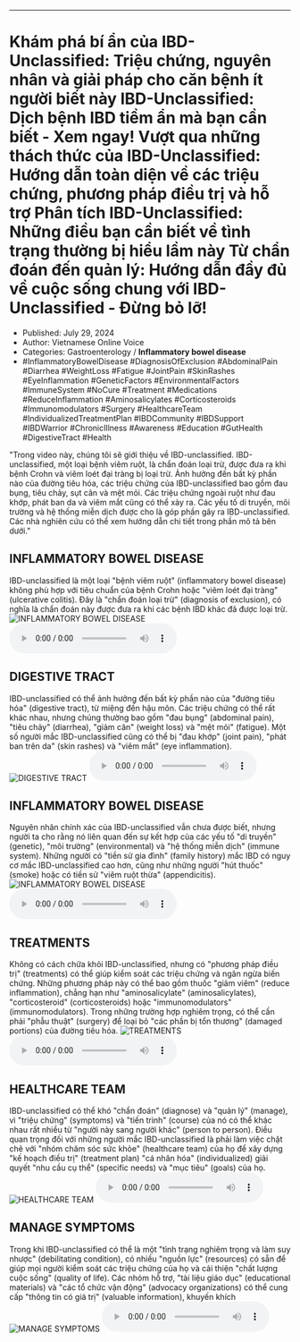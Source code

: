 
---

# Khám phá bí ẩn của IBD-Unclassified: Triệu chứng, nguyên nhân và giải pháp cho căn bệnh ít người biết này IBD-Unclassified: Dịch bệnh IBD tiềm ẩn mà bạn cần biết - Xem ngay! Vượt qua những thách thức của IBD-Unclassified: Hướng dẫn toàn diện về các triệu chứng, phương pháp điều trị và hỗ trợ Phân tích IBD-Unclassified: Những điều bạn cần biết về tình trạng thường bị hiểu lầm này Từ chẩn đoán đến quản lý: Hướng dẫn đầy đủ về cuộc sống chung với IBD-Unclassified - Đừng bỏ lỡ!

- Published: July 29, 2024
- Author: Vietnamese Online Voice
- Categories: Gastroenterology / **Inflammatory bowel disease**
- #InflammatoryBowelDisease #DiagnosisOfExclusion #AbdominalPain #Diarrhea #WeightLoss #Fatigue #JointPain #SkinRashes #EyeInflammation #GeneticFactors #EnvironmentalFactors #ImmuneSystem #NoCure #Treatment #Medications #ReduceInflammation #Aminosalicylates #Corticosteroids #Immunomodulators #Surgery #HealthcareTeam #IndividualizedTreatmentPlan #IBDCommunity #IBDSupport #IBDWarrior #ChronicIllness #Awareness #Education #GutHealth #DigestiveTract #Health

"Trong video này, chúng tôi sẽ giới thiệu về IBD-unclassified. IBD-unclassified, một loại bệnh viêm ruột, là chẩn đoán loại trừ, được đưa ra khi bệnh Crohn và viêm loét đại tràng bị loại trừ. Ảnh hưởng đến bất kỳ phần nào của đường tiêu hóa, các triệu chứng của IBD-unclassified bao gồm đau bụng, tiêu chảy, sụt cân và mệt mỏi. Các triệu chứng ngoài ruột như đau khớp, phát ban da và viêm mắt cũng có thể xảy ra. Các yếu tố di truyền, môi trường và hệ thống miễn dịch được cho là góp phần gây ra IBD-unclassified. Các nhà nghiên cứu có thể xem hướng dẫn chi tiết trong phần mô tả bên dưới."


## INFLAMMATORY BOWEL DISEASE

IBD-unclassified là một loại "bệnh viêm ruột" (inflammatory bowel disease) không phù hợp với tiêu chuẩn của bệnh Crohn hoặc "viêm loét đại tràng" (ulcerative colitis). Đây là "chẩn đoán loại trừ" (diagnosis of exclusion), có nghĩa là chẩn đoán này được đưa ra khi các bệnh IBD khác đã được loại trừ.
![INFLAMMATORY BOWEL DISEASE](https://http-archiver-apis-production-80.schnworks.com/storage/images/transitions/2024-07-29/transition-3866788485-Montserrat-SemiBold-004895.jpg)
<audio controls>
    <source src="https://http-archiver-apis-production-80.schnworks.com/storage/storage/audio/file-34081562697.mp3" type="audio/mpeg">
</audio>



## DIGESTIVE TRACT

IBD-unclassified có thể ảnh hưởng đến bất kỳ phần nào của "đường tiêu hóa" (digestive tract), từ miệng đến hậu môn. Các triệu chứng có thể rất khác nhau, nhưng chúng thường bao gồm "đau bụng" (abdominal pain), "tiêu chảy" (diarrhea), "giảm cân" (weight loss) và "mệt mỏi" (fatigue). Một số người mắc IBD-unclassified cũng có thể bị "đau khớp" (joint pain), "phát ban trên da" (skin rashes) và "viêm mắt" (eye inflammation).
![DIGESTIVE TRACT](https://http-archiver-apis-production-80.schnworks.com/storage/images/transitions/2024-07-29/transition--6253329359-Montserrat-Thin-7B1FA2.jpg)
<audio controls>
    <source src="https://http-archiver-apis-production-80.schnworks.com/storage/storage/audio/file-6100799221.mp3" type="audio/mpeg">
</audio>



## INFLAMMATORY BOWEL DISEASE

Nguyên nhân chính xác của IBD-unclassified vẫn chưa được biết, nhưng người ta cho rằng nó liên quan đến sự kết hợp của các yếu tố "di truyền" (genetic), "môi trường" (environmental) và "hệ thống miễn dịch" (immune system). Những người có "tiền sử gia đình" (family history) mắc IBD có nguy cơ mắc IBD-unclassified cao hơn, cũng như những người "hút thuốc" (smoke) hoặc có tiền sử "viêm ruột thừa" (appendicitis).
![INFLAMMATORY BOWEL DISEASE](https://http-archiver-apis-production-80.schnworks.com/storage/images/transitions/2024-07-29/transition--10221076322-Montserrat-Medium-880E4F.jpg)
<audio controls>
    <source src="https://http-archiver-apis-production-80.schnworks.com/storage/storage/audio/file-7559387897.mp3" type="audio/mpeg">
</audio>



## TREATMENTS

Không có cách chữa khỏi IBD-unclassified, nhưng có "phương pháp điều trị" (treatments) có thể giúp kiểm soát các triệu chứng và ngăn ngừa biến chứng. Những phương pháp này có thể bao gồm thuốc "giảm viêm" (reduce inflammation), chẳng hạn như "aminosalicylate" (aminosalicylates), "corticosteroid" (corticosteroids) hoặc "immunomodulators" (immunomodulators). Trong những trường hợp nghiêm trọng, có thể cần phải "phẫu thuật" (surgery) để loại bỏ "các phần bị tổn thương" (damaged portions) của đường tiêu hóa.
![TREATMENTS](https://http-archiver-apis-production-80.schnworks.com/storage/images/transitions/2024-07-29/transition--775437115-Montserrat-Thin-1A237E.jpg)
<audio controls>
    <source src="https://http-archiver-apis-production-80.schnworks.com/storage/storage/audio/file-40434794044.mp3" type="audio/mpeg">
</audio>



## HEALTHCARE TEAM

IBD-unclassified có thể khó "chẩn đoán" (diagnose) và "quản lý" (manage), vì "triệu chứng" (symptoms) và "tiến trình" (course) của nó có thể khác nhau rất nhiều từ "người này sang người khác" (person to person). Điều quan trọng đối với những người mắc IBD-unclassified là phải làm việc chặt chẽ với "nhóm chăm sóc sức khỏe" (healthcare team) của họ để xây dựng "kế hoạch điều trị" (treatment plan) "cá nhân hóa" (individualized) giải quyết "nhu cầu cụ thể" (specific needs) và "mục tiêu" (goals) của họ.
![HEALTHCARE TEAM](https://http-archiver-apis-production-80.schnworks.com/storage/images/transitions/2024-07-29/transition-18455524256-Montserrat-Thin-283593.jpg)
<audio controls>
    <source src="https://http-archiver-apis-production-80.schnworks.com/storage/storage/audio/file-11398057091.mp3" type="audio/mpeg">
</audio>



## MANAGE SYMPTOMS

Trong khi IBD-unclassified có thể là một "tình trạng nghiêm trọng và làm suy nhược" (debilitating condition), có nhiều "nguồn lực" (resources) có sẵn để giúp mọi người kiểm soát các triệu chứng của họ và cải thiện "chất lượng cuộc sống" (quality of life). Các nhóm hỗ trợ, "tài liệu giáo dục" (educational materials) và "các tổ chức vận động" (advocacy organizations) có thể cung cấp "thông tin có giá trị" (valuable information), khuyến khích
![MANAGE SYMPTOMS](https://http-archiver-apis-production-80.schnworks.com/storage/images/transitions/2024-07-29/transition-23402486728-Montserrat-SemiBold-303F9F.jpg)
<audio controls>
    <source src="https://http-archiver-apis-production-80.schnworks.com/storage/storage/audio/file-5221272950.mp3" type="audio/mpeg">
</audio>

